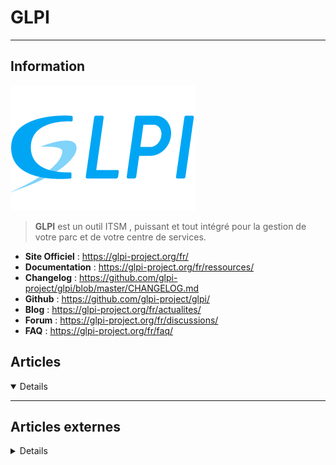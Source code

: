 # GLPI
---

## <i class="fa-solid fa-hashtag"></i> Information

![Logo](../../_media/apps/glpi/glpi_logo-bleu-1.png ':size=250 :no-zoom')


> <i class="fa-solid fa-quote-left"></i> **GLPI** est un outil ITSM , puissant et tout intégré pour la gestion de votre parc et de votre centre de services. <i class="fa-solid fa-quote-left fa-rotate-180"></i>


- <i class="fa-solid fa-globe"></i> **Site Officiel** : https://glpi-project.org/fr/
- <i class="fa-solid fa-book"></i> **Documentation** : https://glpi-project.org/fr/ressources/ 
- <i class="fa-solid fa-file-circle-question"></i> **Changelog** : https://github.com/glpi-project/glpi/blob/master/CHANGELOG.md
- <i class="fa-brands fa-github"></i> **Github** : https://github.com/glpi-project/glpi/
- <i class="fab fa-blogger-b"></i> **Blog** : https://glpi-project.org/fr/actualites/
- <i class="fas fa-comments"></i> **Forum** : https://glpi-project.org/fr/discussions/
- <i class="far fa-question-circle"></i> **FAQ** : https://glpi-project.org/fr/faq/ 


## <i class="fa-regular fa-newspaper"></i> Articles

<details open>

</details>

---

## <i class="fa-solid fa-glasses"></i> Articles externes

<details>

- [GLPI – FusionInventory : comment inventorier un appareil Android ?](https://www.it-connect.fr/glpi-fusioninventory-comment-inventorier-un-appareil-android/)
- [GLPI : générer automatiquement un ticket au changement de statut d’un ordinateur](https://www.dsfc.net/logiciel-libre/glpi/glpi-generer-automatiquement-ticket-changement-statut-ordinateur/)
- [Installation de GLPI 9.1.6 sur Linux Fedora Server 26](https://www.dsfc.net/logiciel-libre/glpi/installation-glpi-9-1-6-sur-linux-fedora-server-26/)
- [Installation de GLPI sur CentOS 7](https://www.dsfc.net/logiciel-libre/glpi/installation-glpi-centos-7/)
- [Mettre à jour GLPI (Gestion Libre de Parc Informatique)](https://blog.syntik.fr/mettre-a-jour-glpi/)
- [Nettoyage des tables de logs dans GLPI](https://www.dsfc.net/logiciel-libre/glpi/nettoyage-tables-logs-glpi/)
- [Nouvelle version du plugin glpi pour Grafana : 1.3.0](https://david.durieux.family/fr/nouvelle-version-plugin-glpi-pour-grafana-1.3.0.html)

</details>

